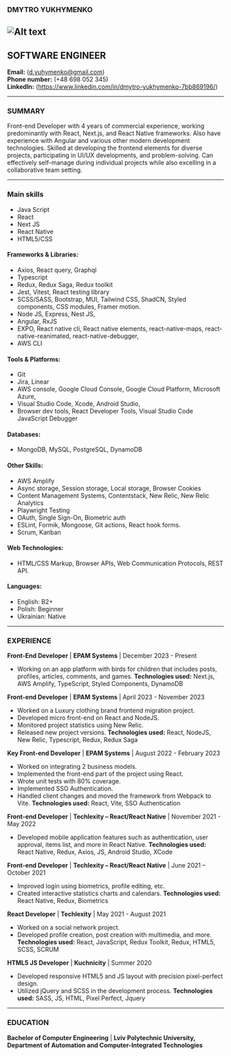 ### DMYTRO YUKHYMENKO
![Alt text](https://i.ibb.co/XpYdFqx/photo-2023-06-19-18-17-15-jpg-resized.jpg "a title")
---
## SOFTWARE ENGINEER

**Email:** (d.yuhymenko@gmail.com) <br>**Phone number:** (+48 698 052 345) <br>**LinkedIn:** (https://www.linkedin.com/in/dmytro-yukhymenko-7bb869196/)

---
### SUMMARY

Front-end Developer with 4 years of commercial experience, working predominantly with React, Next.js, and React Native frameworks. Also have experience with Angular and various other modern development technologies. Skilled at developing the frontend elements for diverse projects, participating in UI/UX developments, and problem-solving. Can effectively self-manage during individual projects while also excelling in a collaborative team setting.

---
### Main skills
- Java Script
- React 
- Next JS
- React Native
- HTML5/CSS

#### Frameworks & Libraries:
- Axios, React query, Graphql
- Typescript
- Redux, Redux Saga, Redux toolkit
- Jest, Vitest, React testing library
- SCSS/SASS, Bootstrap, MUI, Tailwind CSS, ShadCN, Styled components, CSS modules, Framer motion.
- Node JS, Express, Nest JS,
- Angular, RxJS
- EXPO, React native cli, React native elements, react-native-maps, react-native-reanimated, react-native-debugger, 
- AWS CLI

#### Tools & Platforms:
- Git
- Jira, Linear
- AWS console, Google Cloud Console, Google Cloud Platform, Microsoft Azure,
- Visual Studio Code, Xcode, Android Studio,
- Browser dev tools, React Developer Tools, Visual Studio Code JavaScript Debugger

#### Databases:
- MongoDB, MySQL, PostgreSQL, DynamoDB 

#### Other Skills:
- AWS Amplify
- Async storage, Session storage, Local storage, Browser Cookies
- Content Management Systems, Contentstack, New Relic, New Relic Analytics
- Playwright Testing
- OAuth, Single Sign-On, Biometric auth
- ESLint, Formik, Mongoose, Git actions, React hook forms.
- Scrum, Kanban

#### Web Technologies:
- HTML/CSS Markup, Browser APIs, Web Communication Protocols, REST API.

#### Languages:
- English: B2+
- Polish: Beginner
- Ukrainian: Native 

---
### EXPERIENCE
**Front-End Developer** | **EPAM Systems** | December 2023 - Present
- Working on an app platform with birds for children that includes posts, profiles, articles, comments, and games.
**Technologies used:** Next.js, AWS Amplify, TypeScript, Styled Components, DynamoDB

**Front-end Developer** | **EPAM Systems** | April 2023 - November 2023
- Worked on a Luxury clothing brand frontend migration project.
- Developed micro front-end on React and NodeJS.
- Monitored project statistics using New Relic.
- Released new project versions.
**Technologies used:** React, NodeJS, New Relic, Typescript, Redux, Redux Saga

**Key Front-end Developer** | **EPAM Systems** | August 2022 - February 2023
- Worked on integrating 2 business models.
- Implemented the front-end part of the project using React.
- Wrote unit tests with 80% coverage.
- Implemented SSO Authentication.
- Handled client changes and moved the framework from Webpack to Vite.
**Technologies used:** React, Vite, SSO Authentication

**Front-end Developer** | **Techlexity – React/React Native** | November 2021 - May 2022
- Developed mobile application features such as authentication, user approval, items list, and more in React Native.
**Technologies used:** React Native, Redux, Axios, JS, Android Studio, XCode

**Front-end Developer** | **Techlexity – React/React Native** | June 2021 – October 2021
- Improved login using biometrics, profile editing, etc.
- Created interactive statistics charts and calendars.
**Technologies used:** React Native, Redux, Biometrics

**React Developer** | **Techlexity** | May 2021 - August 2021
- Worked on a social network project.
- Developed profile creation, post creation with multimedia, and more.
**Technologies used:** React, JavaScript, Redux Toolkit, Redux, HTML5, SCSS, SCRUM

**HTML5 JS Developer** | **Kuchnicity** | Summer 2020
- Developed responsive HTML5 and JS layout with precision pixel-perfect design.
- Utilized jQuery and SCSS in the development process.
**Technologies used:** SASS, JS,  HTML, Pixel Perfect, Jquery

---
### EDUCATION
**Bachelor of Computer Engineering** | **Lviv Polytechnic University, Department of Automation and Computer-Integrated Technologies**

